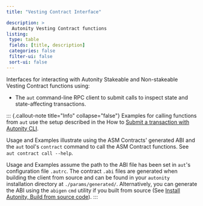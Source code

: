```yaml
---
title: "Vesting Contract Interface"

description: >
  Autonity Vesting Contract functions
listing:
 type: table
 fields: [title, description]
 categories: false
 filter-ui: false
 sort-ui: false
---
```


Interfaces for interacting with Autonity Stakeable and Non-stakeable Vesting Contract functions using:

- The `aut` command-line RPC client to submit calls to inspect state and state-affecting transactions.

::: {.callout-note title="Info" collapse="false"}
Examples for calling functions from `aut` use the setup described in the How to [Submit a transaction with Autonity CLI](/account-holders/submit-trans-aut/).

Usage and Examples illustrate using the ASM Contracts' generated ABI and the `aut` tool's `contract` command to call the ASM Contract functions. See `aut contract call --help`.

Usage and Examples assume the path to the ABI file has been set in `aut`'s configuration file `.autrc`. The contract `.abi` files are generated when building the client from source and can be found in your `autonity` installation directory at `./params/generated/`. Alternatively, you can generate the ABI using the `abigen` `cmd` utility if you built from source (See [Install Autonity, Build from source code](/node-operators/install-aut/#install-source)).
:::
